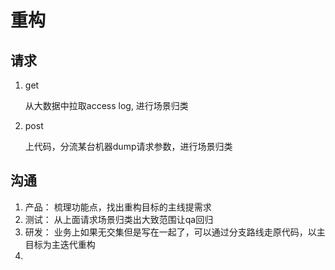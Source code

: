 # 重构

## 请求

1. get

   从大数据中拉取access log, 进行场景归类

2. post

   上代码，分流某台机器dump请求参数，进行场景归类

## 沟通



1. 产品： 梳理功能点，找出重构目标的主线提需求
2. 测试： 从上面请求场景归类出大致范围让qa回归
3. 研发： 业务上如果无交集但是写在一起了，可以通过分支路线走原代码，以主目标为主迭代重构
4. 



